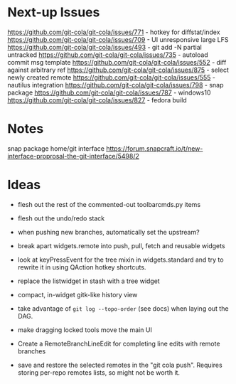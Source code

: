 Next-up Issues
==============

https://github.com/git-cola/git-cola/issues/771 - hotkey for diffstat/index
https://github.com/git-cola/git-cola/issues/709 - UI unresponsive large LFS
https://github.com/git-cola/git-cola/issues/493 - git add -N partial untracked
https://github.com/git-cola/git-cola/issues/735 - autoload commit msg template
https://github.com/git-cola/git-cola/issues/552 - diff against arbitrary ref
https://github.com/git-cola/git-cola/issues/875 - select newly created remote
https://github.com/git-cola/git-cola/issues/555 - nautilus integration
https://github.com/git-cola/git-cola/issues/798 - snap package
https://github.com/git-cola/git-cola/issues/787 - windows10
https://github.com/git-cola/git-cola/issues/827 - fedora build

Notes
=====

snap package home/git interface
https://forum.snapcraft.io/t/new-interface-proprosal-the-git-interface/5498/2

Ideas
=====

- flesh out the rest of the commented-out toolbarcmds.py items

- flesh out the undo/redo stack

- when pushing new branches, automatically set the upstream?

- break apart widgets.remote into push, pull, fetch and reusable widgets

- look at keyPressEvent for the tree mixin in widgets.standard and
  try to rewrite it in using QAction hotkey shortcuts.

- replace the listwidget in stash with a tree widget

- compact, in-widget gitk-like history view

- take advantage of `git log --topo-order` (see docs) when laying out the DAG.

- make dragging locked tools move the main UI

- Create a RemoteBranchLineEdit for completing line edits with remote branches

- save and restore the selected remotes in the "git cola push".
  Requires storing per-repo remotes lists, so might not be worth it.
